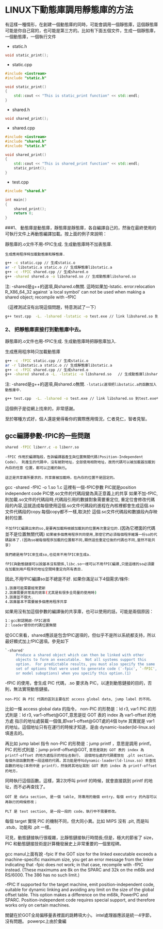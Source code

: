 # LINUX下動態庫調用靜態庫的方法


有這樣一種情形，在創建一個動態庫的同時，可能會調用一個靜態庫，這個靜態庫可能是你自己寫的，也可能是第三方的。比如有下面五個文件，生成一個靜態庫，一個動態庫，一個執行文件

- static.h

```cpp
void static_print();
```

- static.cpp

```cpp
#include <iostream>
#include "static.h"

void static_print()
{
    std::cout << "This is static_print function" << std::endl;
}
```

- shared.h

```cpp
void shared_print();
```

- shared.cpp

```cpp
#include <iostream>
#include "shared.h"
#include "static.h"

void shared_print()
{
    std::cout << "This is shared_print function" << std::endl;
    static_print();
}
```

- test.cpp

```cpp
#include "shared.h"

int main()
{
    shared_print();
    return 0;
}
```

###1、  動態庫是動態庫，靜態庫是靜態庫，各自編譯自己的，然後在最終使用的可執行文件上再動態編譯加載。按上面的例子來說明：

靜態庫的.o文件不用-fPIC生成. 生成動態庫時不加表態庫.

    生成應用程序時加載動態庫和靜態庫.

```sh
g++ -c static.cpp // 生成static.o
ar -r libstatic.a static.o // 生成靜態庫libstatic.a
g++ -c -fPIC shared.cpp // 生成shared.o
g++ -shared shared.o -o libshared.so // 生成動態庫libshared.so 
```

注: -shared是g++的選項,與shared.o無關. 這時如果加-lstatic. error:relocation R_X86_64_32 against `a local symbol' can not be used when making a shared object; recompile with –fPIC

（這裡測試沒有出現這個問題，特意測試了一下）

```sh
g++ test.cpp  -L. -lshared -lstatic -o test.exe // link libshared.so 到test.exe中
```

### 2、  把靜態庫直接打到動態庫中去。

靜態庫的.o文件也用-fPIC生成. 生成動態庫時把靜態庫加入.

生成應用程序時只加載動態庫

```sh
g++ -c -fPIC static.cpp // 生成static.o
ar -r libstatic.a static.o // 生成靜態庫libstatic.a
g++ -c -fPIC shared.cpp // 生成shared.o
g++ -shared shared.o -L. -lstatic -o libshared.so   // 生成動態庫libshared.so 
```


注: -shared是g++的選項,與shared.o無關. `-lstatic選項把libstatic.a的函數加入動態庫中.`

```sh
g++ test.cpp  -L. -lshared -o test.exe // link libshared.so 到test.exe中.
```

這個例子是從網上找來的，非常感謝。

至於哪種方式好，個人還是覺得看你的實際應用情況，仁者見仁，智者見智。


## gcc編譯參數-fPIC的一些問題 

```sh
shared -fPIC liberr.c -o liberr.so
```
`-fPIC 作用於編譯階段，告訴編譯器產生與位置無關代碼(Position-Independent Code)，
  則產生的代碼中，沒有絕對地址，全部使用相對地址，故而代碼可以被加載器加載到內存的任意
  位置，都可以正確的執行`。
  
  `這正是共享庫所要求的，共享庫被加載時，在內存的位置不是固定的。`

gcc -shared -fPIC -o 1.so 1.c 這裡有一個-fPIC參數 PIC就是position independent code PIC使.so文件的代碼段變為真正意義上的共享 如果不加-fPIC,則加載.so文件的代碼段時,代碼段引用的數據對象需要重定位, 重定位會修改代碼段的內容,這就造成每個使用這個.so文件代碼段的進程在內核裡都會生成這個.so文件代碼段的copy.每個copy都不一樣,取決於 這個.so文件代碼段和數據段內存映射的位置. 

`不加fPIC編譯出來的so,是要再加載時根據加載到的位置再次重定位的.`(因為它裡面的代碼並不是位置無關代碼)
`如果被多個應用程序共同使用,那麼它們必須每個程序維護一份so的代碼副本了.(因為so被每個程序加載的位置都不同,顯然這些重定位後的代碼也不同,當然不能共享)`

`我們總是用fPIC來生成so,也從來不用fPIC來生成a.`

`fPIC與動態鏈接可以說基本沒有關係,libc.so一樣可以不用fPIC編譯,只是這樣的so必須要在加載到用戶程序的地址空間時重定向所有表目.`


因此,不用fPIC編譯so並不總是不好.
如果你滿足以下4個需求/條件:
```sh
1.該庫可能需要經常更新
2.該庫需要非常高的效率(尤其是有很多全局量的使用時)
3.該庫並不很大.
4.該庫基本不需要被多個應用程序共享
```

如果用沒有加這個參數的編譯後的共享庫，也可以使用的話，可能是兩個原因：
```sh
1：gcc默認開啟-fPIC選項
2：loader使你的代碼位置無關
```

從GCC來看，shared應該是包含fPIC選項的，但似乎不是所以系統都支持，所以最好顯式加上fPIC選項。參見如下

```sh
`-shared'
     Produce a shared object which can then be linked with other
     objects to form an executable.  Not all systems support this
     option.  For predictable results, you must also specify the same
     set of options that were used to generate code (`-fpic', `-fPIC',
     or model suboptions) when you specify this option.(1)
```

-fPIC 的使用，會生成 PIC 代碼，.so 要求為 PIC，以達到動態鏈接的目的，否則，無法實現動態鏈接。

`non-PIC 與 PIC 代碼的區別主要在於 access global data, jump label 的不同。`

比如一條 access global data 的指令，
non-PIC 的形勢是：ld r3, var1
PIC 的形式則是：ld r3, var1-offset@GOT,意思是從 GOT 表的 index 為 var1-offset 的地方處
指示的地址處裝載一個值,即var1-offset@GOT處的4個 byte 其實就是 var1 的地址。這個地址只有在運行的時候才知道，是由 dynamic-loader(ld-linux.so) 填進去的。

再比如 jump label 指令
non-PIC 的形勢是：jump printf ，意思是調用 printf。
PIC 的形式則是：jump printf-offset@GOT,
`意思是跳到 GOT 表的 index 為 printf-offset 的地方處指示的地址去執行，
這個地址處的代碼擺放在 .plt section，
每個外部函數對應一段這樣的代碼，其功能是呼叫dynamic-loader(ld-linux.so) 來查找函數的地址(本例中是 printf)，然後將其地址寫到 GOT 表的 index 為 printf-offset 的地方，`

同時執行這個函數。這樣，第2次呼叫 printf 的時候，就會直接跳到 printf 的地址，而不必再查找了。

`GOT 是 data section, 是一個 table, 除專用的幾個 entry，每個 entry 的內容可以再執行的時候修改；`


`PLT 是 text section, 是一段一段的 code，執行中不需要修改。`

每個 target 實現 PIC 的機制不同，但大同小異。比如 MIPS 沒有 .plt, 而是叫 .stub，功能和 .plt 一樣。

可見，動態鏈接執行很複雜，比靜態鏈接執行時間長;但是，極大的節省了 size，PIC 和動態鏈接技術是計算機發展史上非常重要的一個里程碑。

gcc manul上面有說
-fpic        If the GOT size for the linked executable exceeds a machine-specific maximum size, you get an error message from the linker indicating that -fpic does not work; in that case, recompile with -fPIC instead. (These maximums are 8k on the SPARC and 32k on the m68k and RS/6000. The 386 has no such limit.)

-fPIC       If supported for the target machine, emit position-independent code, suitable for dynamic linking and avoiding any limit on the size of the global offset table. This option makes a difference on the m68k, PowerPC and SPARC. Position-independent code requires special support, and therefore works only on certain machines.

關鍵在於GOT全局偏移量表裡面的跳轉項大小。
intel處理器應該是統一4字節，沒有問題。
powerpc上由於彙編 

